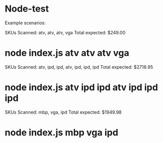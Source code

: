 # Node-test


Example scenarios:

SKUs Scanned: atv, atv, atv, vga
Total expected: $249.00

# node index.js atv atv atv vga

SKUs Scanned: atv, ipd, ipd, atv, ipd, ipd, ipd
Total expected: $2718.95

# node index.js atv ipd ipd atv ipd ipd ipd

SKUs Scanned: mbp, vga, ipd
Total expected: $1949.98

# node index.js mbp vga ipd



